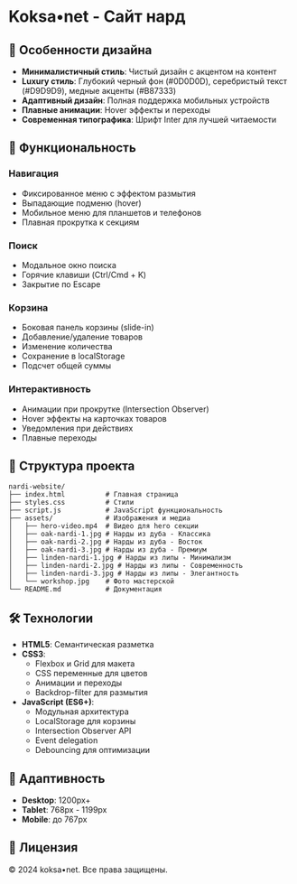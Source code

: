 # Koksa•net - Сайт нард

## 🎨 Особенности дизайна

- **Минималистичный стиль**: Чистый дизайн с акцентом на контент
- **Luxury стиль**: Глубокий черный фон (#0D0D0D), серебристый текст (#D9D9D9), медные акценты (#B87333)
- **Адаптивный дизайн**: Полная поддержка мобильных устройств
- **Плавные анимации**: Hover эффекты и переходы
- **Современная типографика**: Шрифт Inter для лучшей читаемости

## 🚀 Функциональность

### Навигация
- Фиксированное меню с эффектом размытия
- Выпадающие подменю (hover)
- Мобильное меню для планшетов и телефонов
- Плавная прокрутка к секциям

### Поиск
- Модальное окно поиска
- Горячие клавиши (Ctrl/Cmd + K)
- Закрытие по Escape

### Корзина
- Боковая панель корзины (slide-in)
- Добавление/удаление товаров
- Изменение количества
- Сохранение в localStorage
- Подсчет общей суммы

### Интерактивность
- Анимации при прокрутке (Intersection Observer)
- Hover эффекты на карточках товаров
- Уведомления при действиях
- Плавные переходы

## 📁 Структура проекта

```
nardi-website/
├── index.html          # Главная страница
├── styles.css          # Стили
├── script.js           # JavaScript функциональность
├── assets/             # Изображения и медиа
│   ├── hero-video.mp4  # Видео для hero секции
│   ├── oak-nardi-1.jpg # Нарды из дуба - Классика
│   ├── oak-nardi-2.jpg # Нарды из дуба - Восток
│   ├── oak-nardi-3.jpg # Нарды из дуба - Премиум
│   ├── linden-nardi-1.jpg # Нарды из липы - Минимализм
│   ├── linden-nardi-2.jpg # Нарды из липы - Современность
│   ├── linden-nardi-3.jpg # Нарды из липы - Элегантность
│   └── workshop.jpg    # Фото мастерской
└── README.md           # Документация
```


## 🛠 Технологии

- **HTML5**: Семантическая разметка
- **CSS3**: 
  - Flexbox и Grid для макета
  - CSS переменные для цветов
  - Анимации и переходы
  - Backdrop-filter для размытия
- **JavaScript (ES6+)**:
  - Модульная архитектура
  - LocalStorage для корзины
  - Intersection Observer API
  - Event delegation
  - Debouncing для оптимизации

## 📱 Адаптивность

- **Desktop**: 1200px+
- **Tablet**: 768px - 1199px
- **Mobile**: до 767px



## 📄 Лицензия

© 2024 koksa•net. Все права защищены. 
